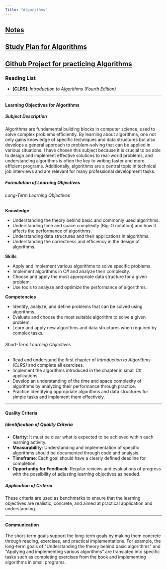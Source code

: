 ```yaml
---
Title: "Algorithms"
---
```


## [Notes](AlgorithmsNotes.md)

## [Study Plan for Algorithms](AlgorithmsStudyPlan.md)

## [Github Project for practicing Algorithms](https://github.com/Trygvemb/Algorithms)

### Reading List

- **[CLRS]**: *Introduction to Algorithms (Fourth Edition)*

---

#### Learning Objectives for Algorithms

##### Subject Description

Algorithms are fundamental building blocks in computer science, used to solve complex problems efficiently. By learning about algorithms, one not only gains knowledge of specific techniques and data structures but also develops a general approach to problem-solving that can be applied in various situations. I have chosen this subject because it is crucial to be able to design and implement effective solutions to real-world problems, and understanding algorithms is often the key to writing faster and more efficient programs. Additionally, algorithms are a central topic in technical job interviews and are relevant for many professional development tasks.

##### Formulation of Learning Objectives

###### Long-Term Learning Objectives

**Knowledge**

- Understanding the theory behind basic and commonly used algorithms.
- Understanding time and space complexity (Big-O notation) and how it affects the performance of algorithms.
- Understanding data structures and their applications in algorithms.
- Understanding the correctness and efficiency in the design of algorithms.

**Skills**

- Apply and implement various algorithms to solve specific problems.
- Implement algorithms in C# and analyze their complexity.
- Choose and apply the most appropriate data structure for a given problem.
- Use tools to analyze and optimize the performance of algorithms.

**Competencies**

- Identify, analyze, and define problems that can be solved using algorithms.
- Evaluate and choose the most suitable algorithm to solve a given problem.
- Learn and apply new algorithms and data structures when required by complex tasks.

###### Short-Term Learning Objectives

- Read and understand the first chapter of *Introduction to Algorithms (CLRS)* and complete all exercises.
- Implement the algorithms introduced in the chapter in small C# applications.
- Develop an understanding of the time and space complexity of algorithms by analyzing their performance through practice.
- Practice identifying appropriate algorithms and data structures for simple tasks and implement them effectively.

---

#### Quality Criteria

##### Identification of Quality Criteria

- **Clarity**: It must be clear what is expected to be achieved within each learning activity.
- **Measurability**: Understanding and implementation of specific algorithms should be documented through code and analysis.
- **Timeframe**: Each goal should have a clearly defined deadline for completion.
- **Opportunity for Feedback**: Regular reviews and evaluations of progress with the possibility of adjusting learning objectives as needed.

##### Application of Criteria

These criteria are used as benchmarks to ensure that the learning objectives are realistic, concrete, and aimed at practical application and understanding.

---

#### Communication

The short-term goals support the long-term goals by making them concrete through reading, exercises, and practical implementations. For example, the long-term goals of "Understanding the theory behind basic algorithms" and "Applying and implementing various algorithms" are translated into specific tasks such as completing exercises from the book and implementing algorithms in small programs.
